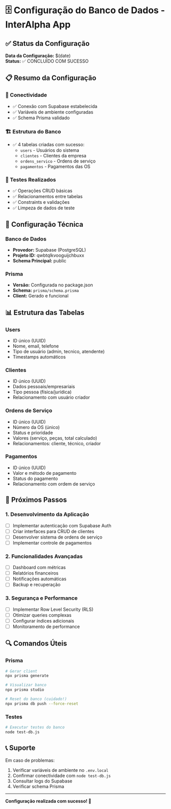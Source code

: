 # 🗄️ Configuração do Banco de Dados - InterAlpha App

## ✅ Status da Configuração

**Data da Configuração:** $(date)  
**Status:** ✅ CONCLUÍDO COM SUCESSO

## 📋 Resumo da Configuração

### 🔗 Conectividade
- ✅ Conexão com Supabase estabelecida
- ✅ Variáveis de ambiente configuradas
- ✅ Schema Prisma validado

### 🏗️ Estrutura do Banco
- ✅ 4 tabelas criadas com sucesso:
  - `users` - Usuários do sistema
  - `clientes` - Clientes da empresa
  - `ordens_servico` - Ordens de serviço
  - `pagamentos` - Pagamentos das OS

### 🧪 Testes Realizados
- ✅ Operações CRUD básicas
- ✅ Relacionamentos entre tabelas
- ✅ Constraints e validações
- ✅ Limpeza de dados de teste

## 🔧 Configuração Técnica

### Banco de Dados
- **Provedor:** Supabase (PostgreSQL)
- **Projeto ID:** qwbtqlkvooguijchbuxx
- **Schema Principal:** public

### Prisma
- **Versão:** Configurada no package.json
- **Schema:** `prisma/schema.prisma`
- **Client:** Gerado e funcional

## 📊 Estrutura das Tabelas

### Users
- ID único (UUID)
- Nome, email, telefone
- Tipo de usuário (admin, tecnico, atendente)
- Timestamps automáticos

### Clientes
- ID único (UUID)
- Dados pessoais/empresariais
- Tipo pessoa (física/jurídica)
- Relacionamento com usuário criador

### Ordens de Serviço
- ID único (UUID)
- Número da OS (único)
- Status e prioridade
- Valores (serviço, peças, total calculado)
- Relacionamentos: cliente, técnico, criador

### Pagamentos
- ID único (UUID)
- Valor e método de pagamento
- Status do pagamento
- Relacionamento com ordem de serviço

## 🚀 Próximos Passos

### 1. Desenvolvimento da Aplicação
- [ ] Implementar autenticação com Supabase Auth
- [ ] Criar interfaces para CRUD de clientes
- [ ] Desenvolver sistema de ordens de serviço
- [ ] Implementar controle de pagamentos

### 2. Funcionalidades Avançadas
- [ ] Dashboard com métricas
- [ ] Relatórios financeiros
- [ ] Notificações automáticas
- [ ] Backup e recuperação

### 3. Segurança e Performance
- [ ] Implementar Row Level Security (RLS)
- [ ] Otimizar queries complexas
- [ ] Configurar índices adicionais
- [ ] Monitoramento de performance

## 🔍 Comandos Úteis

### Prisma
```bash
# Gerar client
npx prisma generate

# Visualizar banco
npx prisma studio

# Reset do banco (cuidado!)
npx prisma db push --force-reset
```

### Testes
```bash
# Executar testes do banco
node test-db.js
```

## 📞 Suporte

Em caso de problemas:
1. Verificar variáveis de ambiente no `.env.local`
2. Confirmar conectividade com `node test-db.js`
3. Consultar logs do Supabase
4. Verificar schema Prisma

---

**Configuração realizada com sucesso! 🎉**